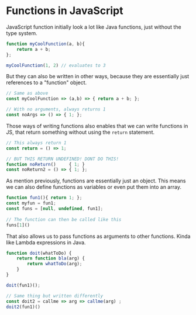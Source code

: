 # Functions in JavaScript

JavaScript function initially look a lot like Java functions, just without the type system.

```js
function myCoolFunction(a, b){
    return a + b;
};

myCoolFunction(1, 2) // evaluates to 3
```

But they can also be written in other ways, because they are essentially just references to a "function" object.

```js
// Same as above
const myCoolFunction => (a,b) => { return a + b; };

// With no arguments, always returns 1
const noArgs => () => { 1; };
```

Those ways of writing functions also enables that we can write functions in JS, that return something without using the `return` statement.

```js
// This always return 1
const return = () => 1;

// BUT THIS RETURN UNDEFINED! DONT DO THIS!
function noReturn()     { 1; }
const noReturn2 = () => { 1; };
```

As mention previously, functions are essentially just an object. This means we can also define functions as variables or even put them into an array.
```js
function fun1(){ return 1; };
const myfun = fun1;
const funs = [null, undefined, fun1];
        
// The function can then be called like this
funs[1]()
```

That also allows us to pass functions as arguments to other functions. Kinda like Lambda expressions in Java.
```js
function doit(whatToDo) {
    return function bla(arg) { 
        return whatToDo(arg); 
    }
}

doit(fun1)();

// Same thing but written differently
const doit2 = callme => arg => callme(arg) ;
doit2(fun1)()
```